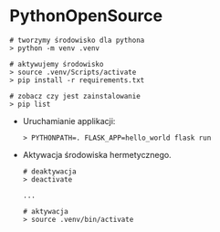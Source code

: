 # PythonOpenSource

  ```
  # tworzymy środowisko dla pythona
  > python -m venv .venv

  # aktywujemy środowisko
  > source .venv/Scripts/activate
  > pip install -r requirements.txt

  # zobacz czy jest zainstalowanie
  > pip list
  ```

- Uruchamianie applikacji:

  ```
  > PYTHONPATH=. FLASK_APP=hello_world flask run
  ```

- Aktywacja środowiska hermetycznego.

  ```
  # deaktywacja
  > deactivate
  ```

  ```
  ...

  # aktywacja 
  > source .venv/bin/activate
  ```
